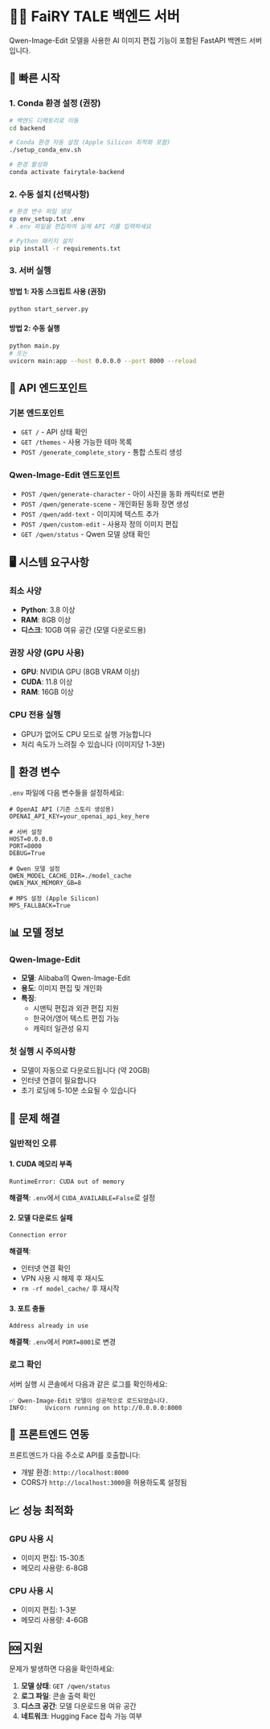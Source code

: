 # 🧚‍♀️ FaiRY TALE 백엔드 서버

Qwen-Image-Edit 모델을 사용한 AI 이미지 편집 기능이 포함된 FastAPI 백엔드 서버입니다.

## 🚀 빠른 시작

### 1. Conda 환경 설정 (권장)

```bash
# 백엔드 디렉토리로 이동
cd backend

# Conda 환경 자동 설정 (Apple Silicon 최적화 포함)
./setup_conda_env.sh

# 환경 활성화
conda activate fairytale-backend
```

### 2. 수동 설치 (선택사항)

```bash
# 환경 변수 파일 생성
cp env_setup.txt .env
# .env 파일을 편집하여 실제 API 키를 입력하세요

# Python 패키지 설치
pip install -r requirements.txt
```

### 3. 서버 실행

#### 방법 1: 자동 스크립트 사용 (권장)

```bash
python start_server.py
```

#### 방법 2: 수동 실행

```bash
python main.py
# 또는
uvicorn main:app --host 0.0.0.0 --port 8000 --reload
```

## 🎯 API 엔드포인트

### 기본 엔드포인트

- `GET /` - API 상태 확인
- `GET /themes` - 사용 가능한 테마 목록
- `POST /generate_complete_story` - 통합 스토리 생성

### Qwen-Image-Edit 엔드포인트

- `POST /qwen/generate-character` - 아이 사진을 동화 캐릭터로 변환
- `POST /qwen/generate-scene` - 개인화된 동화 장면 생성
- `POST /qwen/add-text` - 이미지에 텍스트 추가
- `POST /qwen/custom-edit` - 사용자 정의 이미지 편집
- `GET /qwen/status` - Qwen 모델 상태 확인

## 🖥️ 시스템 요구사항

### 최소 사양

- **Python**: 3.8 이상
- **RAM**: 8GB 이상
- **디스크**: 10GB 여유 공간 (모델 다운로드용)

### 권장 사양 (GPU 사용)

- **GPU**: NVIDIA GPU (8GB VRAM 이상)
- **CUDA**: 11.8 이상
- **RAM**: 16GB 이상

### CPU 전용 실행

- GPU가 없어도 CPU 모드로 실행 가능합니다
- 처리 속도가 느려질 수 있습니다 (이미지당 1-3분)

## 🔧 환경 변수

`.env` 파일에 다음 변수들을 설정하세요:

```env
# OpenAI API (기존 스토리 생성용)
OPENAI_API_KEY=your_openai_api_key_here

# 서버 설정
HOST=0.0.0.0
PORT=8000
DEBUG=True

# Qwen 모델 설정
QWEN_MODEL_CACHE_DIR=./model_cache
QWEN_MAX_MEMORY_GB=8

# MPS 설정 (Apple Silicon)
MPS_FALLBACK=True
```

## 📊 모델 정보

### Qwen-Image-Edit

- **모델**: Alibaba의 Qwen-Image-Edit
- **용도**: 이미지 편집 및 개인화
- **특징**:
  - 시맨틱 편집과 외관 편집 지원
  - 한국어/영어 텍스트 편집 가능
  - 캐릭터 일관성 유지

### 첫 실행 시 주의사항

- 모델이 자동으로 다운로드됩니다 (약 20GB)
- 인터넷 연결이 필요합니다
- 초기 로딩에 5-10분 소요될 수 있습니다

## 🐛 문제 해결

### 일반적인 오류

#### 1. CUDA 메모리 부족

```
RuntimeError: CUDA out of memory
```

**해결책**: `.env`에서 `CUDA_AVAILABLE=False`로 설정

#### 2. 모델 다운로드 실패

```
Connection error
```

**해결책**:

- 인터넷 연결 확인
- VPN 사용 시 해제 후 재시도
- `rm -rf model_cache/` 후 재시작

#### 3. 포트 충돌

```
Address already in use
```

**해결책**: `.env`에서 `PORT=8001`로 변경

### 로그 확인

서버 실행 시 콘솔에서 다음과 같은 로그를 확인하세요:

```
✅ Qwen-Image-Edit 모델이 성공적으로 로드되었습니다.
INFO:     Uvicorn running on http://0.0.0.0:8000
```

## 🔗 프론트엔드 연동

프론트엔드가 다음 주소로 API를 호출합니다:

- 개발 환경: `http://localhost:8000`
- CORS가 `http://localhost:3000`을 허용하도록 설정됨

## 📈 성능 최적화

### GPU 사용 시

- 이미지 편집: 15-30초
- 메모리 사용량: 6-8GB

### CPU 사용 시

- 이미지 편집: 1-3분
- 메모리 사용량: 4-6GB

## 🆘 지원

문제가 발생하면 다음을 확인하세요:

1. **모델 상태**: `GET /qwen/status`
2. **로그 파일**: 콘솔 출력 확인
3. **디스크 공간**: 모델 다운로드용 여유 공간
4. **네트워크**: Hugging Face 접속 가능 여부
